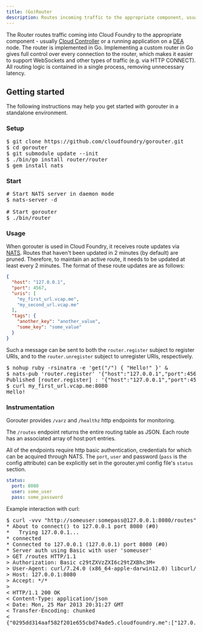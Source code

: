 ```yaml
---
title: (Go)Router
description: Routes incoming traffic to the appropriate component, usually the cloud controller or a running application on a DEA node.
---
```


The Router routes traffic coming into Cloud Foundry to the appropriate component - usually [Cloud Controller](./cloud-controller.html) or a running application on a [DEA](./execution-agent.html) node. The router is implemented in Go. Implementing a custom router in Go gives full control over every connection to the router, which makes it easier to support WebSockets and other types of traffic (e.g.  via HTTP CONNECT). All routing logic is contained in a single process,
removing unnecessary latency.

## Getting started

The following instructions may help you get started with gorouter in a standalone environment.

### Setup

<pre class="terminal">
$ git clone https://github.com/cloudfoundry/gorouter.git
$ cd gorouter
$ git submodule update --init
$ ./bin/go install router/router
$ gem install nats
</pre>

### Start

<pre class="terminal">
# Start NATS server in daemon mode
$ nats-server -d

# Start gorouter
$ ./bin/router
</pre>

### Usage

When gorouter is used in Cloud Foundry, it receives route updates via [NATS](./messaging-nats.html). Routes that haven't been updated in 2 minutes (by default) are pruned. Therefore, to maintain an active route, it needs to be updated at least every 2 minutes. The format of these route updates are as follows:

~~~json
{
  "host": "127.0.0.1",
  "port": 4567,
  "uris": [
    "my_first_url.vcap.me",
    "my_second_url.vcap.me"
  ],
  "tags": {
    "another_key": "another_value",
    "some_key": "some_value"
  }
}
~~~

Such a message can be sent to both the `router.register` subject to register URIs, and to the `router.unregister` subject to unregister URIs, respectively.

<pre class="terminal">
$ nohup ruby -rsinatra -e 'get("/") { "Hello!" }' &
$ nats-pub 'router.register' '{"host":"127.0.0.1","port":4567,"uris":["my_first_url.vcap.me","my_second_url.vcap.me"],"tags":{"another_key":"another_value","some_key":"some_value"}}'
Published [router.register] : '{"host":"127.0.0.1","port":4567,"uris":["my_first_url.vcap.me","my_second_url.vcap.me"],"tags":{"another_key":"another_value","some_key":"some_value"}}'
$ curl my_first_url.vcap.me:8080
Hello!
</pre>

### Instrumentation

Gorouter provides `/varz` and `/healthz` http endpoints for monitoring.

The `/routes` endpoint returns the entire routing table as JSON. Each route has an associated array of host:port entries.

All of the endpoints require http basic authentication, credentials for which can be acquired through NATS. The `port`, `user` and password (`pass` is the config attribute) can be explicitly set in the gorouter.yml config file's `status` section.

~~~yaml
status:
  port: 8080
  user: some_user
  pass: some_password
~~~

Example interaction with curl:

<pre class="terminal">
$ curl -vvv "http://someuser:somepass@127.0.0.1:8080/routes"
* About to connect() to 127.0.0.1 port 8080 (#0)
*   Trying 127.0.0.1...
* connected
* Connected to 127.0.0.1 (127.0.0.1) port 8080 (#0)
* Server auth using Basic with user 'someuser'
> GET /routes HTTP/1.1
> Authorization: Basic c29tZXVzZXI6c29tZXBhc3M=
> User-Agent: curl/7.24.0 (x86_64-apple-darwin12.0) libcurl/7.24.0 OpenSSL/0.9.8r zlib/1.2.5
> Host: 127.0.0.1:8080
> Accept: */*
> 
< HTTP/1.1 200 OK
< Content-Type: application/json
< Date: Mon, 25 Mar 2013 20:31:27 GMT
< Transfer-Encoding: chunked
< 
{"0295dd314aaf582f201e655cbd74ade5.cloudfoundry.me":["127.0.0.1:34567"],"03e316d6aa375d1dc1153700da5f1798.cloudfoundry.me":["127.0.0.1:34568"]}
</pre>
